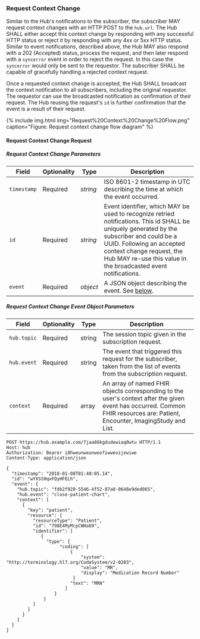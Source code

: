### Request Context Change

Similar to the Hub's notifications to the subscriber, the subscriber MAY request context changes with an HTTP POST to the `hub.url`. The Hub SHALL either accept this context change by responding with any successful HTTP status or reject it by responding with any 4xx or 5xx HTTP status. Similar to event notifications, described above, the Hub MAY also respond with a 202 (Accepted) status, process the request, and then later respond with a `syncerror` event in order to reject the request. In this case the `syncerror` would only be sent to the requestor. The subscriber SHALL be capable of gracefully handling a rejected context request. 

Once a requested context change is accepted, the Hub SHALL broadcast the context notification to all subscribers, including the original requestor. The requestor can use the broadcasted notification as confirmation of their request. The Hub reusing the request's `id` is further confirmation that the event is a result of their request. 

{% include img.html img="Request%20Context%20Change%20Flow.png" caption="Figure: Request context change flow diagram" %}

#### Request Context Change Request

##### Request Context Change Parameters

Field | Optionality | Type | Description
--- | --- | --- | ---
`timestamp` | Required | *string* | ISO 8601-2 timestamp in UTC describing the time at which the event occurred. 
`id` | Required | *string* | Event identifier, which MAY be used to recognize retried notifications. This id SHALL be uniquely generated by the subscriber and could be a UUID. Following an accepted context change request, the Hub MAY re-use this value in the broadcasted event notifications.
`event` | Required | *object* | A JSON object describing the event. See [below](#request-context-change-event-object-parameters).

##### Request Context Change Event Object Parameters

Field | Optionality | Type | Description
--- | --- | --- | ---
`hub.topic` | Required | string | The session topic given in the subscription request. 
`hub.event`| Required | string | The event that triggered this request for the subscriber, taken from the list of events from the subscription request.
`context` | Required | array | An array of named FHIR objects corresponding to the user's context after the given event has occurred. Common FHIR resources are: Patient, Encounter, ImagingStudy and List. 

```
POST https://hub.example.com/7jaa86kgdudewiaq0wtu HTTP/1.1
Host: hub
Authorization: Bearer i8hweunweunweofiwweoijewiwe
Content-Type: application/json

{
  "timestamp": "2018-01-08T01:40:05.14",
  "id": "wYXStHqxFQyHFELh",
  "event": {
    "hub.topic": "fdb2f928-5546-4f52-87a0-0648e9ded065",
    "hub.event": "close-patient-chart",
    "context": [
      {
        "key": "patient",
        "resource": {
          "resourceType": "Patient",
          "id": "798E4MyMcpCWHab9",
          "identifier": [
             {
               "type": {
                    "coding": [
                        {
                            "system": "http://terminology.hl7.org/CodeSystem/v2-0203",
                            "value": "MR",
                            "display": "Medication Record Number"
                         }
                        "text": "MRN"
                      ]
                  }
              }
          ]
        }
      }
    ]
  }
}
```

